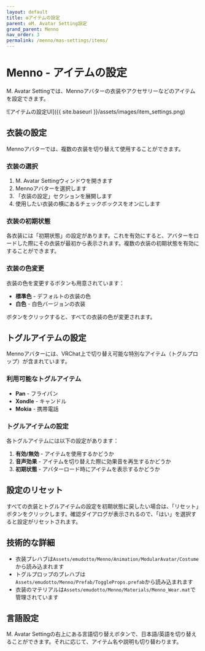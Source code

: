 ```yaml
---
layout: default
title: ⚙️アイテムの設定
parent: ⚙️M. Avatar Setting設定
grand_parent: Menno
nav_order: 3
permalink: /menno/mas-settings/items/
---
```


# Menno - アイテムの設定

M. Avatar Settingでは、Mennoアバターの衣装やアクセサリーなどのアイテムを設定できます。

![アイテムの設定UI]({{ site.baseurl }}/assets/images/item_settings.png)

## 衣装の設定

Mennoアバターでは、複数の衣装を切り替えて使用することができます。

### 衣装の選択

1. M. Avatar Settingウィンドウを開きます
2. Mennoアバターを選択します
3. 「衣装の設定」セクションを展開します
4. 使用したい衣装の横にあるチェックボックスをオンにします

### 衣装の初期状態

各衣装には「初期状態」の設定があります。これを有効にすると、アバターをロードした際にその衣装が最初から表示されます。複数の衣装の初期状態を有効にすることができます。

### 衣装の色変更

衣装の色を変更するボタンも用意されています：

* **標準色** - デフォルトの衣装の色
* **白色** - 白色バージョンの衣装

ボタンをクリックすると、すべての衣装の色が変更されます。

## トグルアイテムの設定

Mennoアバターには、VRChat上で切り替え可能な特別なアイテム（トグルプロップ）が含まれています。

### 利用可能なトグルアイテム

* **Pan** - フライパン
* **Xondle** - キャンドル
* **Mokia** - 携帯電話

### トグルアイテムの設定

各トグルアイテムには以下の設定があります：

1. **有効/無効** - アイテムを使用するかどうか
2. **音声効果** - アイテムを切り替えた際に効果音を再生するかどうか
3. **初期状態** - アバターロード時にアイテムを表示するかどうか

## 設定のリセット

すべての衣装とトグルアイテムの設定を初期状態に戻したい場合は、「リセット」ボタンをクリックします。確認ダイアログが表示されるので、「はい」を選択すると設定がリセットされます。

## 技術的な詳細

* 衣装プレハブは`Assets/emudotto/Menno/Animation/ModularAvatar/Costume`から読み込まれます
* トグルプロップのプレハブは`Assets/emudotto/Menno/Prefab/ToggleProps.prefab`から読み込まれます
* 衣装のマテリアルは`Assets/emudotto/Menno/Materials/Menno_Wear.mat`で管理されています

## 言語設定

M. Avatar Settingの右上にある言語切り替えボタンで、日本語/英語を切り替えることができます。それに応じて、アイテム名や説明も切り替わります。 
